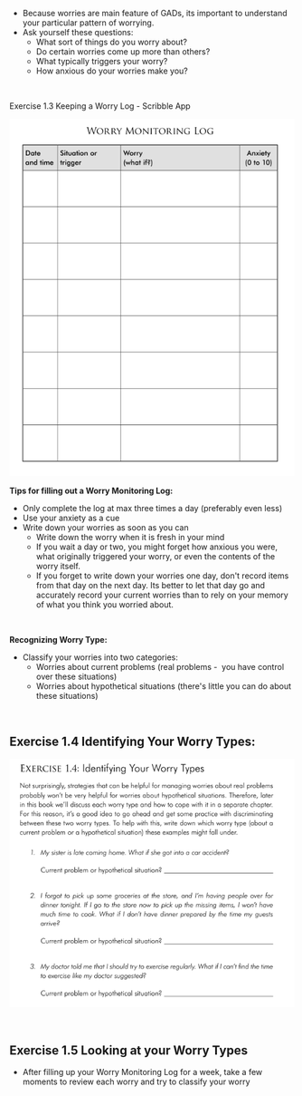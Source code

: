 - Because worries are main feature of GADs, its important to understand your particular pattern of worrying.
- Ask yourself these questions:
    - What sort of things do you worry about?
    - Do certain worries come up more than others?
    - What typically triggers your worry?
    - How anxious do your worries make you?

&nbsp;

Exercise 1.3 Keeping a Worry Log - Scribble App

![d16c9e72731f7d9306e89711fba41a14.png](../_resources/d16c9e72731f7d9306e89711fba41a14-4.png)

**Tips for filling out a Worry Monitoring Log:**

- Only complete the log at max three times a day (preferably even less)
- Use your anxiety as a cue
- Write down your worries as soon as you can
    - Write down the worry when it is fresh in your mind
    - If you wait a day or two, you might forget how anxious you were, what originally triggered your worry, or even the contents of the worry itself.
    - If you forget to write down your worries one day, don't record items from that day on the next day. Its better to let that day go and accurately record your current worries than to rely on your memory of what you think you worried about.

&nbsp;

**Recognizing Worry Type:**

- Classify your worries into two categories:
    - Worries about current problems (real problems -  you have control over these situations)
    - Worries about hypothetical situations (there's little you can do about these situations)

&nbsp;

## Exercise 1.4 Identifying Your Worry Types:

![8615b646853a92ac224cdfe954defc86.png](../_resources/8615b646853a92ac224cdfe954defc86-4.png)

&nbsp;

## Exercise 1.5 Looking at your Worry Types

- After filling up your Worry Monitoring Log for a week, take a few moments to review each worry and try to classify your worry